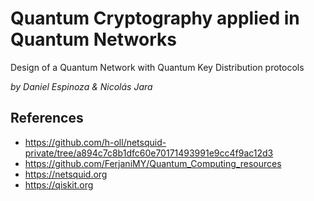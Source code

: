 # Quantum Cryptography applied in Quantum Networks
Design of a Quantum Network with Quantum Key Distribution protocols

_by Daniel Espinoza & Nicolás Jara_

## References
* https://github.com/h-oll/netsquid-private/tree/a894c7c8b1dfc60e70171493991e9cc4f9ac12d3
* https://github.com/FerjaniMY/Quantum_Computing_resources
* https://netsquid.org
* https://qiskit.org
